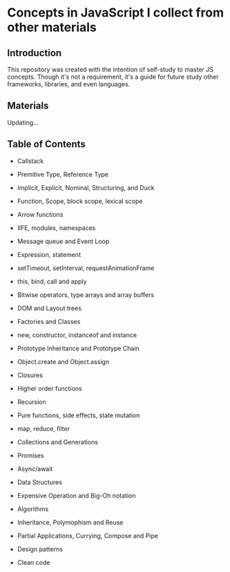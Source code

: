 # Concepts in JavaScript I collect from other materials

## Introduction

This repository was created with the intention of self-study to master JS concepts. Though it's not a requirement, it's a guide for future study other frameworks, libraries, and even languages.

## Materials

Updating...

## Table of Contents

* Callstack

* Premitive Type, Reference Type

* Implicit, Explicit, Nominal, Structuring, and Duck

* Function, Scope, block scope, lexical scope

* Arrow functions

* IIFE, modules, namespaces

* Message queue and Event Loop

* Expression, statement

* setTimeout, setInterval, requestAnimationFrame

* this, bind, call and apply

* Bitwise operators, type arrays and array buffers

* DOM and Layout trees

* Factories and Classes

* new, constructor, instanceof and instance

* Prototype Inheritance and Prototype Chain

* Object.create and Object.assign

* Closures

* Higher order functions

* Recursion

* Pure functions, side effects, state mutation

* map, reduce, filter

* Collections and Generations

* Promises

* Async/await

* Data Structures

* Expensive Operation and Big-Oh notation

* Algorithms

* Inheritance, Polymophism and Reuse

* Partial Applications, Currying, Compose and Pipe

* Design patterns

* Clean code

